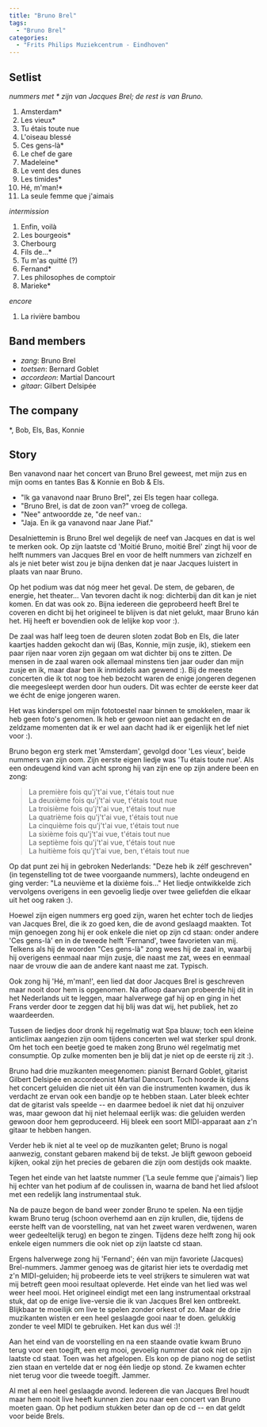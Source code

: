```yaml
---
title: "Bruno Brel"
tags:
  - "Bruno Brel"
categories:
  - "Frits Philips Muziekcentrum - Eindhoven"
---
```

Setlist
-------
_nummers met * zijn van Jacques Brel; de rest is van Bruno._

1. Amsterdam*
1. Les vieux*
1. Tu étais toute nue
1. L'oiseau blessé
1. Ces gens-là*
1. Le chef de gare
1. Madeleine*
1. Le vent des dunes
1. Les timides*
1. Hé, m'man!*
1. La seule femme que j'aimais

_intermission_

1. Enfin, voilà
1. Les bourgeois*
1. Cherbourg
1. Fils de...*
1. Tu m'as quitté (?)
1. Fernand*
1. Les philosophes de comptoir
1. Marieke*

_encore_

1. La rivière bambou

Band members
------------
* _zang_: Bruno Brel
* _toetsen_: Bernard Goblet
* _accordeon_: Martial Dancourt
* _gitaar_: Gilbert Delsipée

The company
-----------
*, Bob, Els, Bas, Konnie

Story
-----
Ben vanavond naar het concert van Bruno Brel geweest, met mijn zus en mijn ooms en tantes Bas & Konnie en Bob & Els.

* "Ik ga vanavond naar Bruno Brel", zei Els tegen haar collega.
* "Bruno Brel, is dat de zoon van?" vroeg de collega.
* "Nee" antwoordde ze, "de neef van.:
* "Jaja. En ik ga vanavond naar Jane Piaf."

Desalniettemin is Bruno Brel wel degelijk de neef van Jacques en dat is wel te merken ook. Op zijn laatste cd 'Moitié Bruno, moitié Brel' zingt hij voor de helft nummers van Jacques Brel en voor de helft nummers van zichzelf en als je niet beter wist zou je bijna denken dat je naar Jacques luistert in plaats van naar Bruno.

Op het podium was dat nóg meer het geval. De stem, de gebaren, de energie, het theater... Van tevoren dacht ik nog: dichterbij dan dit kan je niet komen. En dat was ook zo. Bijna iedereen die geprobeerd heeft Brel te coveren en dicht bij het origineel te blijven is dat niet gelukt, maar Bruno kán het. Hij heeft er bovendien ook de lelijke kop voor :).

De zaal was half leeg toen de deuren sloten zodat Bob en Els, die later kaartjes hadden gekocht dan wij (Bas, Konnie, mijn zusje, ik), stiekem een paar rijen naar voren zijn gegaan om wat dichter bij ons te zitten. De mensen in de zaal waren ook allemaal minstens tien jaar ouder dan mijn zusje en ik, maar daar ben ik inmiddels aan gewend :). Bij de meeste concerten die ik tot nog toe heb bezocht waren de enige jongeren degenen die meegesleept werden door hun ouders. Dit was echter de eerste keer dat we écht de enige jongeren waren.

Het was kinderspel om mijn fototoestel naar binnen te smokkelen, maar ik heb geen foto's genomen. Ik heb er gewoon niet aan gedacht en de zeldzame momenten dat ik er wel aan dacht had ik er eigenlijk het lef niet voor :).

Bruno begon erg sterk met 'Amsterdam', gevolgd door 'Les vieux', beide nummers van zijn oom. Zijn eerste eigen liedje was 'Tu étais toute nue'. Als een ondeugend kind van acht sprong hij van zijn ene op zijn andere been en zong:

<blockquote>
La première fois qu'j't'ai vue, t'étais tout nue<br>
La deuxième fois qu'j't'ai vue, t'étais tout nue<br>
La troisième fois qu'j't'ai vue, t'étais tout nue<br>
La quatrième fois qu'j't'ai vue, t'étais tout nue<br>
La cinquième fois qu'j't'ai vue, t'étais tout nue<br>
La sixième fois qu'j't'ai vue, t'étais tout nue<br>
La septième fois qu'j't'ai vue, t'étais tout nue<br>
La huitième fois qu'j't'ai vue, ben, t'étais tout nue
</blockquote>

Op dat punt zei hij in gebroken Nederlands: "Deze heb ik zélf geschreven" (in tegenstelling tot de twee voorgaande nummers), lachte ondeugend en ging verder: "La neuvième et la dixième fois..." Het liedje ontwikkelde zich vervolgens overigens in een gevoelig liedje over twee geliefden die elkaar uit het oog raken :).

Hoewel zijn eigen nummers erg goed zijn, waren het echter toch de liedjes van Jacques Brel, die ik zo goed ken, die de avond geslaagd maakten. Tot mijn genoegen zong hij er ook enkele die niet op zijn cd staan: onder andere 'Ces gens-là' en in de tweede helft 'Fernand', twee favorieten van mij. Telkens als hij de woorden "Ces gens-là" zong wees hij de zaal in, waarbij hij overigens eenmaal naar mijn zusje, die naast me zat, wees en eenmaal naar de vrouw die aan de andere kant naast me zat. Typisch.

Ook zong hij 'Hé, m'man!', een lied dat door Jacques Brel is geschreven maar nooit door hem is opgenomen. Na afloop daarvan probeerde hij dit in het Nederlands uit te leggen, maar halverwege gaf hij op en ging in het Frans verder door te zeggen dat hij blij was dat wij, het publiek, het zo waardeerden.

Tussen de liedjes door dronk hij regelmatig wat Spa blauw; toch een kleine anticlimax aangezien zijn oom tijdens concerten wel wat sterker spul dronk. Om het toch een beetje goed te maken zong Bruno wél regelmatig met consumptie. Op zulke momenten ben je blij dat je niet op de eerste rij zit :).

Bruno had drie muzikanten meegenomen: pianist Bernard Goblet, gitarist Gilbert Delsipée en accordeonist Martial Dancourt. Toch hoorde ik tijdens het concert geluiden die niet uit één van die instrumenten kwamen, dus ik verdacht ze ervan ook een bandje op te hebben staan. Later bleek echter dat de gitarist vals speelde -- en daarmee bedoel ik niet dat hij onzuiver was, maar gewoon dat hij niet helemaal eerlijk was: die geluiden werden gewoon door hem geproduceerd. Hij bleek een soort MIDI-apparaat aan z'n gitaar te hebben hangen.

Verder heb ik niet al te veel op de muzikanten gelet; Bruno is nogal aanwezig, constant gebaren makend bij de tekst. Je blijft gewoon geboeid kijken, ookal zijn het precies de gebaren die zijn oom destijds ook maakte.

Tegen het einde van het laatste nummer ('La seule femme que j'aimais') liep hij echter van het podium af de coulissen in, waarna de band het lied afsloot met een redelijk lang instrumentaal stuk.

Na de pauze begon de band weer zonder Bruno te spelen. Na een tijdje kwam Bruno terug (schoon overhemd aan en zijn krullen, die, tijdens de eerste helft van de voorstelling, nat van het zweet waren verdwenen, waren weer gedeeltelijk terug) en begon te zingen. Tijdens deze helft zong hij ook enkele eigen nummers die ook niet op zijn laatste cd staan.

Ergens halverwege zong hij 'Fernand'; één van mijn favoriete (Jacques) Brel-nummers. Jammer genoeg was de gitarist hier iets te overdadig met z'n MIDI-geluiden; hij probeerde iets te veel strijkers te simuleren wat wat mij betreft geen mooi resultaat opleverde. Het einde van het lied was wel weer heel mooi. Het origineel eindigt met een lang instrumentaal orkstraal stuk, dat op de enige live-versie die ik van Jacques Brel ken ontbreekt. Blijkbaar te moeilijk om live te spelen zonder orkest of zo. Maar de drie muzikanten wisten er een heel geslaagde gooi naar te doen. gelukkig zonder te veel MIDI te gebruiken. Het kan dus wél :)!

Aan het eind van de voorstelling en na een staande ovatie kwam Bruno terug voor een toegift, een erg mooi, gevoelig nummer dat ook niet op zijn laatste cd staat. Toen was het afgelopen. Els kon op de piano nog de setlist zien staan en vertelde dat er nog één liedje op stond. Ze kwamen echter niet terug voor die tweede toegift. Jammer.

Al met al een heel geslaagde avond. Iedereen die van Jacques Brel houdt maar hem nooit live heeft kunnen zien zou naar een concert van Bruno moeten gaan. Op het podium stukken beter dan op de cd -- en dat geldt voor beide Brels.
